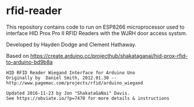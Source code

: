 # rfid-reader
This repository contains code to run on ESP8266 microprocessor used to interface HID Prox Pro II RFID Readers with the WJRH door access systsm.

Developed by Hayden Dodge and Clement Hathaway.

Based on
    https://create.arduino.cc/projecthub/shakataganai/hid-prox-rfid-to-arduino-bd9b8a
    
    HID RFID Reader Wiegand Interface for Arduino Uno
    Originally by  Daniel Smith, 2012.01.30 -- http://www.pagemac.com/projects/rfid/arduino_wiegand

    Updated 2016-11-23 by Jon "ShakataGaNai" Davis.
    See https://obviate.io/?p=7470 for more details & instructions
